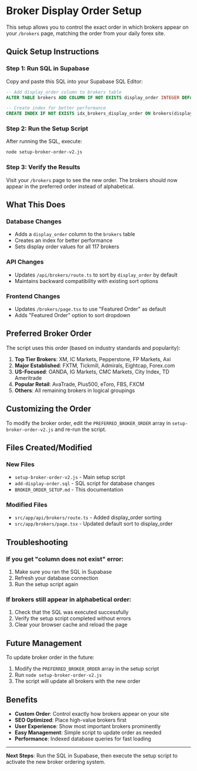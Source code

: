 # Broker Display Order Setup

This setup allows you to control the exact order in which brokers appear on your `/brokers` page, matching the order from your daily forex site.

## Quick Setup Instructions

### Step 1: Run SQL in Supabase

Copy and paste this SQL into your Supabase SQL Editor:

```sql
-- Add display_order column to brokers table
ALTER TABLE brokers ADD COLUMN IF NOT EXISTS display_order INTEGER DEFAULT 999;

-- Create index for better performance
CREATE INDEX IF NOT EXISTS idx_brokers_display_order ON brokers(display_order);
```

### Step 2: Run the Setup Script

After running the SQL, execute:

```bash
node setup-broker-order-v2.js
```

### Step 3: Verify the Results

Visit your `/brokers` page to see the new order. The brokers should now appear in the preferred order instead of alphabetical.

## What This Does

### Database Changes
- Adds a `display_order` column to the `brokers` table
- Creates an index for better performance
- Sets display order values for all 117 brokers

### API Changes
- Updates `/api/brokers/route.ts` to sort by `display_order` by default
- Maintains backward compatibility with existing sort options

### Frontend Changes
- Updates `/brokers/page.tsx` to use "Featured Order" as default
- Adds "Featured Order" option to sort dropdown

## Preferred Broker Order

The script uses this order (based on industry standards and popularity):

1. **Top Tier Brokers**: XM, IC Markets, Pepperstone, FP Markets, Axi
2. **Major Established**: FXTM, Tickmill, Admirals, Eightcap, Forex.com
3. **US-Focused**: OANDA, IG Markets, CMC Markets, City Index, TD Ameritrade
4. **Popular Retail**: AvaTrade, Plus500, eToro, FBS, FXCM
5. **Others**: All remaining brokers in logical groupings

## Customizing the Order

To modify the broker order, edit the `PREFERRED_BROKER_ORDER` array in `setup-broker-order-v2.js` and re-run the script.

## Files Created/Modified

### New Files
- `setup-broker-order-v2.js` - Main setup script
- `add-display-order.sql` - SQL script for database changes
- `BROKER_ORDER_SETUP.md` - This documentation

### Modified Files
- `src/app/api/brokers/route.ts` - Added display_order sorting
- `src/app/brokers/page.tsx` - Updated default sort to display_order

## Troubleshooting

### If you get "column does not exist" error:
1. Make sure you ran the SQL in Supabase
2. Refresh your database connection
3. Run the setup script again

### If brokers still appear in alphabetical order:
1. Check that the SQL was executed successfully
2. Verify the setup script completed without errors
3. Clear your browser cache and reload the page

## Future Management

To update broker order in the future:
1. Modify the `PREFERRED_BROKER_ORDER` array in the setup script
2. Run `node setup-broker-order-v2.js`
3. The script will update all brokers with the new order

## Benefits

- **Custom Order**: Control exactly how brokers appear on your site
- **SEO Optimized**: Place high-value brokers first
- **User Experience**: Show most important brokers prominently
- **Easy Management**: Simple script to update order as needed
- **Performance**: Indexed database queries for fast loading

---

**Next Steps**: Run the SQL in Supabase, then execute the setup script to activate the new broker ordering system.